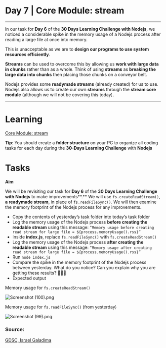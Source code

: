 # Day 7 | Core Module: stream

---

In our task for **Day 6** of the **30 Days Learning Challenge with Nodejs**, we noticed a considerable spike in the memory usage of a Nodejs process after reading a large file at once into memory.

This is unacceptable as we are to **design our programs to use system resources efficiently**.

**Streams** can be used to overcome this by allowing us **work with large data in chunks** rather than as a whole. Think of using **streams** as **breaking the large data into chunks** then placing those chunks on a conveyor belt. 

Nodejs provides some **readymade streams** (already created) for us to use. Nodejs also allows us to create our own **streams** through the **stream core module** (although we will not be covering this today).

---

# Learning

[Core Module: stream](https://www.notion.so/Core-Module-stream-3f533306b4d94fb396a517817e559073)

**Tip**: You should create a **folder structure** on your PC to organize all coding tasks for each day during the **30-Days Learning Challenge** with **Nodejs**

# Tasks

**Aim**

We will be revisiting our task for **Day 6** of the **30 Days Learning Challenge with Nodejs** to make improvements**.** We will use `fs.createReadStream()`, **a readymade stream**, in place of `fs.readFileSync()`. We will then examine the memory footprint of the Nodejs process for any improvements.

- Copy the contents of yesterday’s task folder into today’s task folder
- Log the memory usage of the Nodejs process **before creating the readable stream** using this message: `“Memory usage before creating read stream for large file = ${process.memoryUsage().rss}”`
- Inside **index.js**, replace `fs.readFileSync()` with `fs.createReadStream()`
- Log the memory usage of the Nodejs process **after creating the readable stream** using this message: `“Memory usage after creating read stream for large file = ${process.memoryUsage().rss}”`
- Run `node index.js`
- Compare the spike in the memory footprint of the Nodejs process between yesterday. What do you notice? Can you explain why you are getting these results? 🤔🤔🤔
- Expected output

Memory usage for `fs.createReadStream()`

![Screenshot (100).png](https://s3-us-west-2.amazonaws.com/secure.notion-static.com/0ffd4deb-4dd6-4c3f-a83b-cdd20e0786b0/Screenshot_(100).png)

Memory usage for `fs.readFileSync()` (from yesterday)

![Screenshot (99).png](https://s3-us-west-2.amazonaws.com/secure.notion-static.com/cf4fb853-04c0-4f8d-a187-3c6373308595/Screenshot_(99).png)

### Source:

[GDSC, Israel Galadima](https://israelgaladima.notion.site/Day-2-JavaScript-Refresher-96ecdd77ddb3462ba90ea6f7c83af90b)